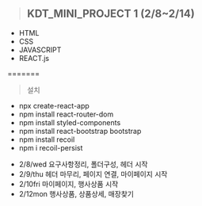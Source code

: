 >## KDT_MINI_PROJECT 1 (2/8~2/14)

* HTML
* CSS
* JAVASCRIPT
* REACT.js

=======
> 설치
- npx create-react-app
- npm install  react-router-dom
- npm install styled-components
- npm install react-bootstrap bootstrap
- npm install recoil
- npm i recoil-persist



> 
- 2/8/wed 요구사항정리, 폴더구성, 헤더 시작
- 2/9/thu 헤더 마무리, 페이지 연결, 마이페이지 시작
- 2/10fri 마이페이지, 행사상품 시작
- 2/12mon 행사상품, 상품상세, 매장찾기
> 

